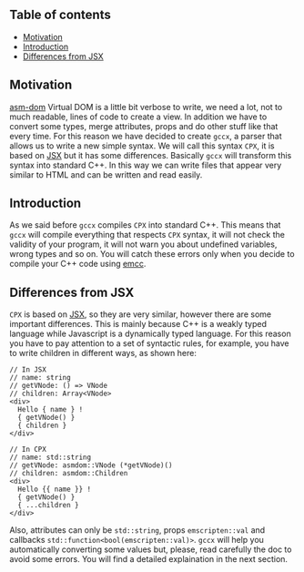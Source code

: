 ## Table of contents

- [Motivation](#motivation)
- [Introduction](#introduction)
- [Differences from JSX](#differences-from-jsx)

## Motivation

[asm-dom](https://github.com/mbasso/asm-dom) Virtual DOM is a little bit verbose to write, we need a lot, not to much readable, lines of code to create a view. In addition we have to convert some types, merge attributes, props and do other stuff like that every time. For this reason we have decided to create `gccx`, a parser that allows us to write a new simple syntax. We will call this syntax `CPX`, it is based on [JSX](https://facebook.github.io/jsx/) but it has some differences. Basically `gccx` will transform this syntax into standard C++. In this way we can write files that appear very similar to HTML and can be written and read easily.

## Introduction

As we said before `gccx` compiles `CPX` into standard C++. This means that `gccx` will compile everything that respects `CPX` syntax, it will not check the validity of your program, it will not warn you about undefined variables, wrong types and so on. You will catch these errors only when you decide to compile your C++ code using [emcc](http://kripken.github.io/emscripten-site/).

## Differences from JSX

`CPX` is based on [JSX](https://facebook.github.io/jsx/), so they are very similar, however there are some important differences. This is mainly because C++ is a weakly typed language while Javascript is a dynamically typed language.
For this reason you have to pay attention to a set of syntactic rules, for example, you have to write children in different ways, as shown here:

```
// In JSX
// name: string
// getVNode: () => VNode
// children: Array<VNode>
<div>
  Hello { name } !
  { getVNode() }
  { children }
</div>

// In CPX
// name: std::string
// getVNode: asmdom::VNode (*getVNode)()
// children: asmdom::Children
<div>
  Hello {{ name }} !
  { getVNode() }
  { ...children }
</div>
```

Also, attributes can only be `std::string`, props `emscripten::val` and callbacks `std::function<bool(emscripten::val)>`. `gccx` will help you automatically converting some values but, please, read carefully the doc to avoid some errors. You will find a detailed explaination in the next section.
